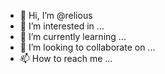 - 👋 Hi, I’m @relious
- 👀 I’m interested in ...
- 🌱 I’m currently learning ...
- 💞️ I’m looking to collaborate on ...
- 📫 How to reach me ...

<!---
relious/relious is a ✨ special ✨ repository because its `README.md` (this file) appears on your GitHub profile.
You can click the Preview link to take a look at your changes.
--->
